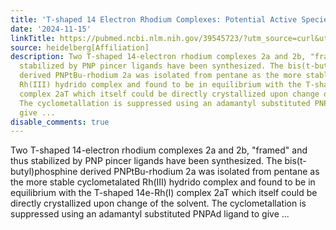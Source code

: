 ```yaml
---
title: 'T-shaped 14 Electron Rhodium Complexes: Potential Active Species in C-H Activation'
date: '2024-11-15'
linkTitle: https://pubmed.ncbi.nlm.nih.gov/39545723/?utm_source=curl&utm_medium=rss&utm_campaign=pubmed-2&utm_content=1FakS-2QOkCT8HsMOQP1bCRQ4YzyumYOmxmF0moLsQ3dFB1E9V&fc=20220326224207&ff=20241116183752&v=2.18.0.post9+e462414
source: heidelberg[Affiliation]
description: Two T-shaped 14-electron rhodium complexes 2a and 2b, "framed" and thus
  stabilized by PNP pincer ligands have been synthesized. The bis(t-butyl)phosphine
  derived PNPtBu-rhodium 2a was isolated from pentane as the more stable cyclometalated
  Rh(III) hydrido complex and found to be in equilibrium with the T-shaped 14e-Rh(I)
  complex 2aT which itself could be directly crystallized upon change of the solvent.
  The cyclometallation is suppressed using an adamantyl substituted PNPAd ligand to
  give ...
disable_comments: true
---
```

Two T-shaped 14-electron rhodium complexes 2a and 2b, "framed" and thus stabilized by PNP pincer ligands have been synthesized. The bis(t-butyl)phosphine derived PNPtBu-rhodium 2a was isolated from pentane as the more stable cyclometalated Rh(III) hydrido complex and found to be in equilibrium with the T-shaped 14e-Rh(I) complex 2aT which itself could be directly crystallized upon change of the solvent. The cyclometallation is suppressed using an adamantyl substituted PNPAd ligand to give ...